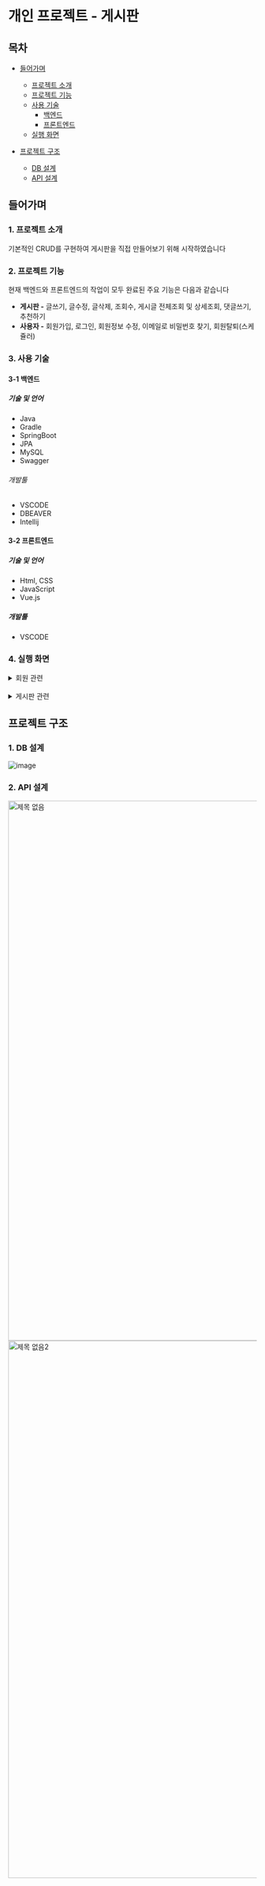 # 개인 프로젝트 - 게시판

## 목차
- [들어가며](#들어가며)
  - [프로젝트 소개](#1-프로젝트-소개)
  - [프로젝트 기능](#2-프로젝트-기능)
  - [사용 기술](#3-사용-기술)
    - [백엔드](#3-1-백엔드)
    - [프론트엔드](#3-2-프론트엔드)
  - [실행 화면](#4-실행-화면)

   
- [프로젝트 구조](#프로젝트-구조)
  - [DB 설계](#1-DB-설계)
  - [API 설계](#2-API-설계)   

## 들어가며
### 1. 프로젝트 소개

기본적인 CRUD를 구현하여 게시판을 직접 만들어보기 위해 시작하였습니다

### 2. 프로젝트 기능

현재 백엔드와 프론트엔드의 작업이 모두 완료된 주요 기능은 다음과 같습니다
- **게시판 -** 글쓰기, 글수정, 글삭제, 조회수, 게시글 전체조회 및 상세조회, 댓글쓰기, 추천하기
- **사용자 -** 회원가입, 로그인, 회원정보 수정, 이메일로 비밀번호 찾기, 회원탈퇴(스케쥴러)
  
### 3. 사용 기술

#### 3-1 백엔드

##### 기술 및 언어
- Java
- Gradle
- SpringBoot
- JPA
- MySQL
- Swagger

###### 개발툴
- VSCODE
- DBEAVER
- Intellij

#### 3-2 프론트엔드

##### 기술 및 언어
- Html, CSS
- JavaScript
- Vue.js

##### 개발툴
- VSCODE

### 4. 실행 화면
  <details>
    <summary>회원 관련</summary>
 <img width="328" alt="로그인" src="https://github.com/armycar/personal_project_board/assets/118254103/daeef99c-7efc-4306-a2ae-6d31abff1bb9">
    
  <img width="250" alt="회원가입" src="https://github.com/armycar/personal_project_board/assets/118254103/0480a657-dc5e-4e2c-9612-2bf7ed177271"> 

  <img width="316" alt="비밀번호찾기" src="https://github.com/armycar/personal_project_board/assets/118254103/98c8d418-8ba0-4a52-b8c3-62951a28b926">

<img width="186" alt="마이페이지" src="https://github.com/armycar/personal_project_board/assets/118254103/5547311c-b650-4cc0-8731-6dce3bfb4e7f">

<img width="249" alt="회원정보변경" src="https://github.com/armycar/personal_project_board/assets/118254103/254a9ab0-4fb0-47ac-9c5e-057f81883e5e">
  </details>
  <br>
  <details>
    <summary>게시판 관련</summary>
    <img width="1267" alt="메인" src="https://github.com/armycar/personal_project_board/assets/118254103/26a70568-c96e-4eac-ab03-3c3023a879f2">
    <img width="1071" alt="게시물올리기" src="https://github.com/armycar/personal_project_board/assets/118254103/e0a6202a-d6d3-4e5c-9139-e09a0e2444e9">
<img width="1170" alt="상세보기" src="https://github.com/armycar/personal_project_board/assets/118254103/2094fc8c-4f92-4e8a-be17-a631a47a6010">
  </details>

## 프로젝트 구조
### 1. DB 설계
![image](https://github.com/armycar/personal_project_board/assets/118254103/2149da5f-5217-4137-a00a-ff0c709cc3d2)

### 2. API 설계
<img width="1093" alt="제목 없음" src="https://github.com/armycar/personal_project_board/assets/118254103/e1a5c7fa-a18d-4e0b-a6dd-e1af17206045">
<img width="1088" alt="제목 없음2" src="https://github.com/armycar/personal_project_board/assets/118254103/6593a1d2-9ef7-4fb1-ac5f-851ee624e004">
